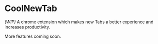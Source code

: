 # CoolNewTab

<i>(WIP)</i>
A chrome extension which makes new Tabs a better experience and increases productivity.


More features coming soon.
